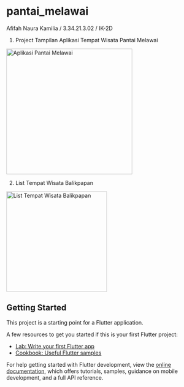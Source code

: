 # pantai_melawai

Afifah Naura Kamilia / 3.34.21.3.02 / IK-2D

1. Project Tampilan Aplikasi Tempat Wisata Pantai Melawai

<img width="328" alt="Aplikasi Pantai Melawai" src="https://user-images.githubusercontent.com/56423411/199099788-0a7c7c0d-7633-47a6-8c11-8c028c257d8b.png">

2. List Tempat Wisata Balikpapan

<img width="262" alt="List Tempat Wisata Balikpapan" src="https://user-images.githubusercontent.com/56423411/200486431-a374accd-3b78-4cdb-b69a-591b86bea3ab.png">

## Getting Started

This project is a starting point for a Flutter application.

A few resources to get you started if this is your first Flutter project:

- [Lab: Write your first Flutter app](https://docs.flutter.dev/get-started/codelab)
- [Cookbook: Useful Flutter samples](https://docs.flutter.dev/cookbook)

For help getting started with Flutter development, view the
[online documentation](https://docs.flutter.dev/), which offers tutorials,
samples, guidance on mobile development, and a full API reference.
